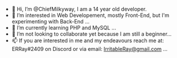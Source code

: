 - 👋 Hi, I’m @ChiefMilkyway, I am a 14 year old developer.
- 👀 I’m interested in Web Developement, mostly Front-End, but I'm experimenting with Back-End ...
- 🌱 I’m currently learning PHP and MySQL ...
- 💞️ I’m not looking to collaborate yet because I am still a beginner...
- 📫 If you are interested in me and my endeavours reach me at: ERRay#2409 on Discord or via email: IrritableRay@gmail.com  ...

<!---
ChiefMilkyway/ChiefMilkyway is a ✨ special ✨ repository because its `README.md` (this file) appears on your GitHub profile.
You can click the Preview link to take a look at your changes.
--->
